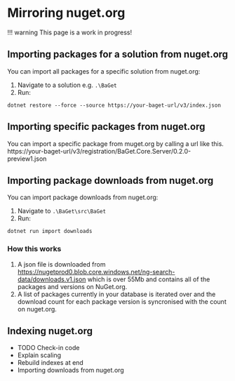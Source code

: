 # Mirroring nuget.org

!!! warning
    This page is a work in progress!

## Importing packages for a solution from nuget.org
You can import all packages for a specific solution from nuget.org:
1. Navigate to a solution e.g. `.\BaGet`
2. Run:

```
dotnet restore --force --source https://your-baget-url/v3/index.json
```

## Importing specific packages from nuget.org
You can import a specific package from muget.org by calling a url like this.
https://your-baget-url/v3/registration/BaGet.Core.Server/0.2.0-preview1.json

## Importing package downloads from nuget.org

You can import package downloads from nuget.org:

1. Navigate to `.\BaGet\src\BaGet`
2. Run:

```
dotnet run import downloads
```
### How this works
1. A json file is downloaded from https://nugetprod0.blob.core.windows.net/ng-search-data/downloads.v1.json which is over 55Mb and contains all of the packages and versions on NuGet.org.
2. A list of packages currently in your database is iterated over and the download count for each package version is syncronised with the count on nuget.org.

## Indexing nuget.org

* TODO Check-in code
* Explain scaling
* Rebuild indexes at end
* Importing downloads from nuget.org
